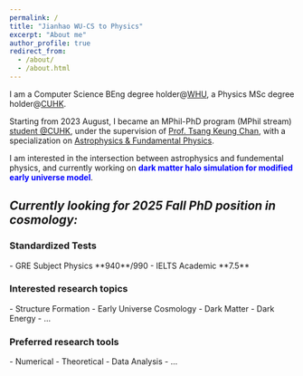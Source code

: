 ```yaml
---
permalink: /
title: "Jianhao WU-CS to Physics"
excerpt: "About me"
author_profile: true
redirect_from: 
  - /about/
  - /about.html
---
```


I am a Computer Science BEng degree holder@[WHU](https://en.whu.edu.cn/), a Physics MSc degree holder@[CUHK](https://www.cuhk.edu.hk).

Starting from 2023 August, I became an MPhil-PhD program (MPhil stream) [student @CUHK](https://newww.phy.cuhk.edu.hk/postgraduate/wu-jianhao), under the supervision of [Prof. Tsang Keung Chan](https://newww.phy.cuhk.edu.hk/teaching_staff/chan-tsang-keung), with a specialization on [Astrophysics & Fundamental Physics](https://newww.phy.cuhk.edu.hk/research-areas/astrophysics-fundamental-physics).

I am interested in the intersection between astrophysics and fundemental physics, and currently working on <span style="color: blue; font-weight: bold;">dark matter halo simulation for modified early universe model</span>.

## *Currently looking for 2025 Fall PhD position in cosmology:*

<h3>Standardized Tests</h3>
- GRE Subject Physics **940**/990
- IELTS Academic **7.5**
<h3>Interested research topics</h3>
- Structure Formation
- Early Universe Cosmology
- Dark Matter
- Dark Energy
- ...
<h3>Preferred research tools</h3> 
- Numerical
- Theoretical
- Data Analysis
- ...